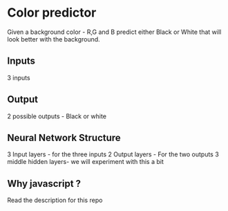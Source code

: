 # Color predictor

Given a background color -  R,G and B
predict either Black or White that will look better with the background.

## Inputs
3 inputs

## Output
2 possible outputs - Black or white

## Neural Network Structure

3 Input layers - for the three inputs
2 Output layers - For the two outputs
3 middle hidden layers- we will experiment with this a bit

## Why javascript ?

Read the description for this repo
